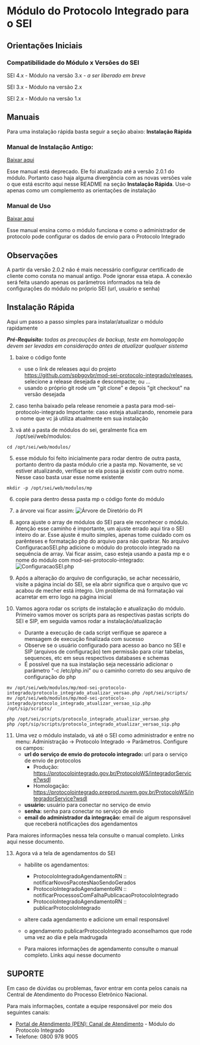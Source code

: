 # Módulo do Protocolo Integrado para o SEI

## Orientações Iniciais

### Compatibilidade do Módulo x Versões do SEI

SEI 4.x - Módulo na versão 3.x - *a ser liberado em breve*

SEI 3.x - Módulo na versão 2.x

SEI 2.x - Módulo na versão 1.x


## Manuais

Para uma instalação rápida basta seguir a seção abaixo: **Instalação Rápida**

### Manual de Instalação Antigo:
[Baixar aqui](docs/Manual_de_Instalacao_2.0.1.pdf)

Esse manual está deprecado. Ele foi atualizado até a versão 2.0.1 do módulo. Portanto caso haja alguma divergência com as novas versões vale o que está escrito aqui nesse README na seção **Instalação Rápida**. Use-o apenas como um complemento as orientações de instalação

### Manual de Uso
[Baixar aqui](docs/Manual_de_Uso.pdf)

Esse manual ensina como o módulo funciona e como o administrador de protocolo pode configurar os dados de envio para o Protocolo Integrado


## Observações

A partir da versão 2.0.2 não é mais necessário configurar certificado de cliente como consta no manual antigo. Pode ignorar essa etapa.
A conexão será feita usando apenas os parâmetros informados na tela de configurações do módulo no próprio SEI (url, usuário e senha)



## Instalação Rápida

Aqui um passo a passo simples para instalar/atualizar o módulo rapidamente

***Pré-Requisito:** todas as precauções de backup, teste em homologação devem ser levadas em consideração antes de atualizar qualquer sistema*

 1. baixe o código fonte
	 - use o link de releases aqui do projeto https://github.com/spbgovbr/mod-sei-protocolo-integrado/releases, selecione a release desejada e descompacte; ou ...
	 - usando o próprio git rode um "git clone" e depois "git checkout" na versão desejada
	 
 2. caso tenha baixado pela release renomeie a pasta para mod-sei-protocolo-integrado
	Importante: caso esteja atualizando, renomeie para o nome que vc já utiliza atualmente em sua instalação
	
 3. vá até a pasta de módulos do sei, geralmente fica em /opt/sei/web/modulos:
```
cd /opt/sei/web/modulos/
```
 
 5. esse módulo foi feito inicialmente para rodar dentro de outra pasta, portanto dentro da pasta módulo crie a pasta mp. Novamente, se vc estiver atualizando, verifique se ela possa já existir com outro nome. Nesse caso basta usar esse nome existente
```
mkdir -p /opt/sei/web/modulos/mp
```
  
 6. copie para dentro dessa pasta mp o código fonte do módulo
 
 7. a árvore vai ficar assim:
 ![Árvore de Diretório do PI](https://github.com/spbgovbr/mod-sei-protocolo-integrado/raw/master/docs/images/manualinstalacao_01.png)
 
 8. agora ajuste o array de módulos do SEI para ele reconhecer o módulo. Atenção esse caminho é importante, um ajuste errado aqui tira o SEI inteiro do ar. Esse ajuste é muito simples, apenas tome cuidado com os parênteses e formatação php do arquivo para não quebrar. 
 No arquivo ConfiguracaoSEI.php adicione o módulo do protocolo integrado na sequência de array. Vai ficar assim, caso esteja usando a pasta mp e o nome do módulo com mod-sei-protocolo-integrado:
 ![ConfiguracaoSEI.php](https://github.com/spbgovbr/mod-sei-protocolo-integrado/raw/master/docs/images/manualinstalacao_02.png)
 
 9. Após a alteração do arquivo de configuração, se achar necessário, visite a página incial do SEI, se ela abrir significa que o arquivo que vc acabou de mecher está íntegro. Um problema de má formatação vai acarretar em erro logo na página inicial
  
 10. Vamos agora rodar os scripts de instalação e atualização do módulo. Primeiro vamos mover os scripts para as respectivas pastas scripts do SEI e SIP, em seguida vamos rodar a instalação/atualização
 
	 - Durante a execução de cada script verifique se aparece a mensagem de execução finalizada com sucesso
	 - Observe se o usuário configurado para acesso ao banco no SEI e SIP (arquivos de configuração) tem permissão para criar tabelas, sequences, etc em seus respectivos databases e schemas
	 - É possível que na sua instalação seja necessário adicionar o parâmetro "-c /etc/php.ini" ou o caminho correto do seu arquivo de configuração do php
 
```
mv /opt/sei/web/modulos/mp/mod-sei-protocolo-integrado/protocolo_integrado_atualizar_versao.php /opt/sei/scripts/
mv /opt/sei/web/modulos/mp/mod-sei-protocolo-integrado/protocolo_integrado_atualizar_versao_sip.php /opt/sip/scripts/
``` 

```
php /opt/sei/scripts/protocolo_integrado_atualizar_versao.php
php /opt/sip/scripts/protocolo_integrado_atualizar_versao_sip.php
``` 

 
11. Uma vez o módulo instalado, vá até o SEI como administrador e entre no menu: Administração -> Protocolo Integrado -> Parâmetros. 
Configure os campos: 
	- **url do serviço de envio do protocolo integrado:** url para o serviço de envio de protocolos
		- Produção: https://protocolointegrado.gov.br/ProtocoloWS/integradorService?wsdl
		- Homologação: https://protocolointegrado.preprod.nuvem.gov.br/ProtocoloWS/integradorService?wsdl
	- **usuário:** usuário para conectar no serviço de envio
	- **senha:** senha para conectar no serviço de envio
	- **email do administrador da integração:** email de algum responsável que receberá notificações dos agendamentos

Para maiores informações nessa tela consulte o manual completo. Links aqui nesse documento.

 13. Agora vá a tela de agendamentos do SEI
	 - habilite os agendamentos: 
		 - ProtocoloIntegradoAgendamentoRN :: notificarNovosPacotesNaoSendoGerados
		 - ProtocoloIntegradoAgendamentoRN :: notificarProcessosComFalhaPublicacaoProtocoloIntegrado
		 - ProtocoloIntegradoAgendamentoRN :: publicarProtocoloIntegrado
	
	 - altere cada agendamento e adicione um email responsável
	 - o agendamento publicarProtocoloIntegrado aconselhamos que rode uma vez ao dia e pela madrugada
	 - Para maiores informações de agendamento consulte o manual completo. Links aqui nesse documento
	

## SUPORTE

Em caso de dúvidas ou problemas, favor entrar em conta pelos canais na Central de Atendimento do Processo Eletrônico Nacional.

Para mais informações, contate a equipe responsável por meio dos seguintes canais:

-   [Portal de Atendimento (PEN): Canal de Atendimento](https://portaldeservicos.economia.gov.br/)  - Módulo do Protocolo Integrado
-   Telefone: 0800 978 9005
